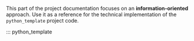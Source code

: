 This part of the project documentation focuses on
an **information-oriented** approach. Use it as a
reference for the technical implementation of the
`python_template` project code.

::: python_template
